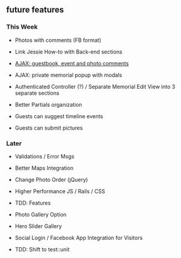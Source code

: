 ## future features

### This Week
* Photos with comments (FB format)
* Link Jessie How-to with Back-end sections

* [AJAX: guestbook, event and photo comments ](http://stackoverflow.com/questions/23591673/rails-4-loading-posts-w-jquery-ajax-on-a-load-more-button)
* AJAX: private memorial popup with modals

* Authenticated Controller (?) / Separate Memorial Edit View into 3 separate sections
* Better Partials organization

* Guests can suggest timeline events
* Guests can submit pictures

### Later
* Validations / Error Msgs
* Better Maps Integration
* Change Photo Order (jQuery)

* Higher Performance JS / Rails / CSS
* TDD: Features

* Photo Gallery Option
* Hero Slider Gallery

* Social Login / Facebook App Integration for Visitors
* TDD: Shift to test::unit
